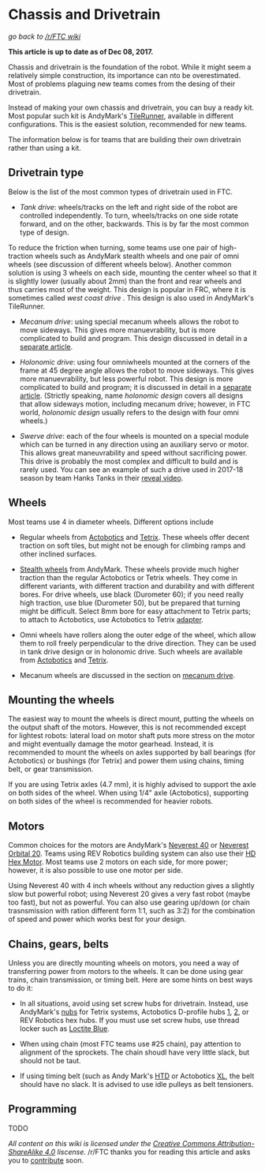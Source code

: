 # Chassis and Drivetrain
*go back to [/r/FTC wiki](/r/FTC/wiki)*

__This article is up to date as of Dec 08, 2017.__


Chassis and drivetrain is the foundation of the robot. While it might seem a relatively simple construction, its importance can nto be overestimated. Most of problems plaguing new teams comes from the desing of their drivetrain.

Instead of making your own chassis and drivetrain, you can buy a ready kit. Most popular such kit is AndyMark's [TileRunner](http://www.andymark.com/TileRunner-p/am-tilerunner.htm), available in different configurations. This is the easiest solution, 
recommended for new teams. 

The information below is for teams that are building their own drivetrain rather than using a kit. 

## Drivetrain type

Below is the list of the most common types of drivetrain used in FTC.

* *Tank drive*: wheels/tracks on the left and right side of the robot are controlled independently. To turn, 
wheels/tracks on one side rotate forward, and on the other, backwards. This is by far the most common type of design. 

To reduce the friction when turning, some teams use one pair of high-traction wheels such as AndyMark stealth wheels and one pair of omni wheels (see discussion of different wheels below). Another common solution is using 3 wheels on each side, mounting the center wheel so that it is slightly lower (usually about 2mm) than the front and rear wheels and thus carries most of the weight. This design is popular in FRC, where it is sometimes called _west coast drive_ . This design is also used in AndyMark's TileRunner.

* *Mecanum drive*: using special mecanum wheels  allows the robot to move sideways.  This gives more manuevrability, but is more complicated to build and program. This design discussed in detail in a [separate article](TODO).

* *Holonomic drive*: using four omniwheels mounted at the corners of the frame at 45 degree angle allows the robot to move sideways. This gives more manuevrability, but less powerful robot. This design  is more complicated to build and program; it is discussed in detail in a [separate article](TODO). (Strictly speaking, name _holonomic design_ covers  all designs that allow sideways motion, including mecanum drive; however, in FTC world, _holonomic design_ usually refers to the design with four omni wheels.)


* *Swerve drive*: each of the four wheels is mounted on a special module which can be turned in any direction using an auxiliary servo or motor. This allows great maneuvrability and speed without sacrificing power. This drive is probably the most complex and difficult to build and is rarely used. You can see an example of such a drive used in 2017-18 season by team Hanks Tanks in their [reveal video](https://www.youtube.com/watch?v=TnkryF89va4).


## Wheels 

Most teams use 4 in diameter wheels. Different options include

* Regular wheels from [Actobotics](https://www.servocity.com/4-heavy-duty-wheel) and [Tetrix](https://www.tetrixrobotics.com/wheels/TETRIX-Wheels). These wheels offer decent traction on soft tiles, but might not be enough for climbing ramps and other inclined surfaces.

* [Stealth wheels](https://www.andymark.com/Stealth-Wheels-p/am-stealthwheel.htm) from AndyMark. These wheels provide much higher traction than the regular Actobotics or Tetrix wheels. They come in different variants, with different traction and durability and with different bores. For drive wheels, use black (Durometer 60); if you need really high traction, use blue (Durometer 50), but be prepared that turning might be difficult.  Select 8mm bore for easy attachment to Tetrix parts; to attach to Actobotics, use Actobotics to Tetrix [adapter](https://www.servocity.com/hub-adaptor-b). 

* Omni wheels have rollers along the outer edge of the wheel, which allow them  to roll freely perpendicular to the drive direction. 
They can be used in tank drive design or in holonomic drive. Such wheels are available from [Actobotics](https://www.servocity.com/4-omni-wheel) and [Tetrix](https://www.tetrixrobotics.com/TETRIX-Omni-Wheel-Packs).

* Mecanum wheels are discussed in the section on [mecanum drive](TODO).

## Mounting the wheels

The easiest way to mount the wheels is direct mount, putting the wheels on the output shaft of the motors. However, this is not recommended except for lightest robots: lateral load on motor shaft puts more stress on the motor and might eventually damage the motor gearhead. Instead, it is recommended to mount the wheels on axles  supported by ball bearings (for Actobotics) or bushings (for Tetrix) and power them using chains, timing belt, or gear transmission. 

If you are using Tetrix axles (4.7 mm), it is highly advised to support the axle on both sides of the wheel. When using 1/4" axle (Actobotics), supporting on both sides of the wheel is recommended for heavier robots. 


## Motors 

Common choices for the motors are AndyMark's [Neverest 40](http://www.andymark.com/NeveRest-40-Gearmotor-p/am-2964a.htm) or [Neverest Orbital 20](http://www.andymark.com/NeveRest-20-12V-Planetary-Gearmotor-p/am-3637.htm). Teams using REV Robotics building system can also use their [HD Hex Motor](http://www.revrobotics.com/rev-41-1301/).  Most teams use 2 motors on each side, for more power; however, it is also possible to use one motor per side. 

Using Neverest 40 with 4 inch wheels without any reduction gives a slightly slow but powerful robot; using Neverest 20 gives a very  fast robot (maybe too fast), but not as powerful. You can also use gearing up/down (or chain trasnsmission with ration different form 1:1, such as 3:2) for the combination of speed and power which works best for your design.

## Chains, gears, belts
Unless you are directly mounting wheels on motors, you need a way of transferring power from motors to the wheels. It can be done using gear trains, chain transmission, or timing belt. Here are some hints on best ways to do it:
 
* In all situations, avoid using set screw hubs for drivetrain. Instead, use AndyMark's [nubs](http://www.andymark.com/AndyMark-Nub-p/am-nub.htm) for Tetrix systems, Actobotics D-profile hubs [1](https://www.servocity.com/0-770-set-screw-d-hubs), [2](https://www.servocity.com/0-770-clamping-d-hubs), or REV Robotics hex hubs. If you must use set screw hubs, use thread locker such as [Loctite Blue](https://www.amazon.com/dp/B000I1RSNS). 

* When using chain (most FTC teams use #25 chain), pay attention to alignment of the sprockets. The chain shoudl have very little slack, but should not be taut. 

* If using timing belt (such as Andy Mark's [HTD](http://www.andymark.com/Belt-Pulley-s/502.htm) or Actobotics [XL](https://www.servocity.com/0-375-3-8-wide-timing-belts), the belt should have no slack. It is advised to use idle pulleys as belt tensioners. 






## Programming 
TODO

*All content on this wiki is licensed under the [Creative Commons Attribution-ShareAlike 4.0](https://creativecommons.org/licenses/by-sa/4.0/) liscense.*
/r/FTC thanks you for reading this article and asks you to [contribute](https://github.com/GeekyStudios/rFTC-wiki) soon.